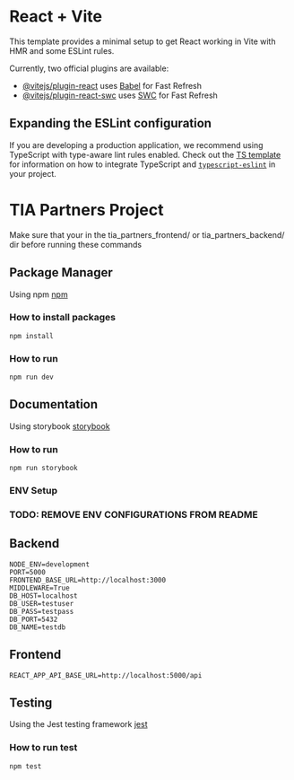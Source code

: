 # React + Vite

This template provides a minimal setup to get React working in Vite with HMR and some ESLint rules.

Currently, two official plugins are available:

- [@vitejs/plugin-react](https://github.com/vitejs/vite-plugin-react/blob/main/packages/plugin-react) uses [Babel](https://babeljs.io/) for Fast Refresh
- [@vitejs/plugin-react-swc](https://github.com/vitejs/vite-plugin-react/blob/main/packages/plugin-react-swc) uses [SWC](https://swc.rs/) for Fast Refresh

## Expanding the ESLint configuration

If you are developing a production application, we recommend using TypeScript with type-aware lint rules enabled. Check out the [TS template](https://github.com/vitejs/vite/tree/main/packages/create-vite/template-react-ts) for information on how to integrate TypeScript and [`typescript-eslint`](https://typescript-eslint.io) in your project.

# TIA Partners Project
Make sure that your in the tia_partners_frontend/ or tia_partners_backend/ dir before running these commands

## Package Manager
Using npm
[npm](https://docs.npmjs.com/)
### How to install packages
```console
npm install
```
### How to run 
```console
npm run dev
```

## Documentation
Using storybook
[storybook](https://storybook.js.org/docs)
### How to run
```console
npm run storybook
```

### ENV Setup
### TODO: REMOVE ENV CONFIGURATIONS FROM README
## Backend
```
NODE_ENV=development
PORT=5000
FRONTEND_BASE_URL=http://localhost:3000
MIDDLEWARE=True
DB_HOST=localhost
DB_USER=testuser
DB_PASS=testpass
DB_PORT=5432
DB_NAME=testdb
```

## Frontend
```
REACT_APP_API_BASE_URL=http://localhost:5000/api
```

## Testing
Using the Jest testing framework
[jest](https://jestjs.io/)
### How to run test 
```console
npm test
```
